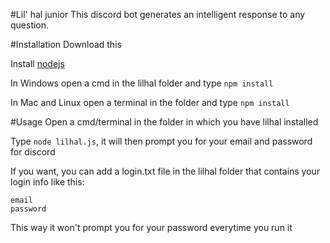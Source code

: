 #Lil' hal junior
This discord bot generates an intelligent response to any question.

#Installation
Download this

Install [nodejs](https://nodejs.org/en/)

In Windows open a cmd in the lilhal folder and type `npm install`

In Mac and Linux open a terminal in the folder and type `npm install`

#Usage
Open a cmd/terminal in the folder in which you have lilhal installed

Type `node lilhal.js`, it will then prompt you for your email and password for discord

If you want, you can add a login.txt file in the lilhal folder that contains your login info like this:
```
email
password
```
This way it won't prompt you for your password everytime you run it